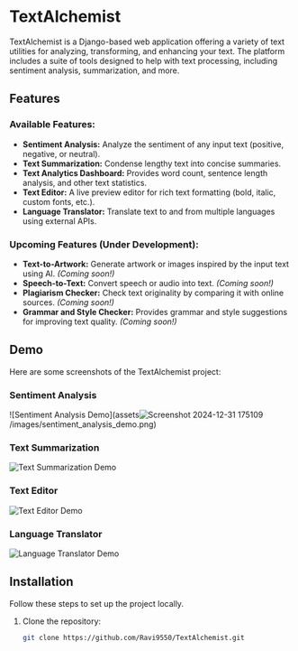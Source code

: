 # TextAlchemist

TextAlchemist is a Django-based web application offering a variety of text utilities for analyzing, transforming, and enhancing your text. The platform includes a suite of tools designed to help with text processing, including sentiment analysis, summarization, and more. 

## Features

### Available Features:
- **Sentiment Analysis:** Analyze the sentiment of any input text (positive, negative, or neutral).
- **Text Summarization:** Condense lengthy text into concise summaries.
- **Text Analytics Dashboard:** Provides word count, sentence length analysis, and other text statistics.
- **Text Editor:** A live preview editor for rich text formatting (bold, italic, custom fonts, etc.).
- **Language Translator:** Translate text to and from multiple languages using external APIs.
  
### Upcoming Features (Under Development):
- **Text-to-Artwork:** Generate artwork or images inspired by the input text using AI. *(Coming soon!)*
- **Speech-to-Text:** Convert speech or audio into text. *(Coming soon!)*
- **Plagiarism Checker:** Check text originality by comparing it with online sources. *(Coming soon!)*
- **Grammar and Style Checker:** Provides grammar and style suggestions for improving text quality. *(Coming soon!)*

## Demo

Here are some screenshots of the TextAlchemist project:

### Sentiment Analysis
![Sentiment Analysis Demo](assets![Screenshot 2024-12-31 175109](https://github.com/user-attachments/assets/57399900-60e6-461c-8b6d-b9fdfa67c2e1)
/images/sentiment_analysis_demo.png)

### Text Summarization
![Text Summarization Demo](assets/images/text_summarization_demo.png)

### Text Editor
![Text Editor Demo](assets/images/text_editor_demo.png)

### Language Translator
![Language Translator Demo](assets/images/language_translator_demo.png)

## Installation

Follow these steps to set up the project locally.

1. Clone the repository:
   ```bash
   git clone https://github.com/Ravi9550/TextAlchemist.git
